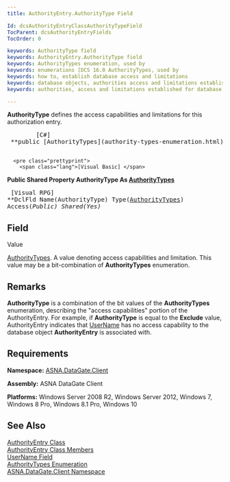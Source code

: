```yaml
---
title: AuthorityEntry.AuthorityType Field

Id: dcsAuthorityEntryClassAuthorityTypeField
TocParent: dcsAuthorityEntryFields
TocOrder: 0

keywords: AuthorityType field
keywords: AuthorityEntry.AuthorityType field
keywords: AuthorityTypes enumeration, used by
keywords: enumerations [DCS 16.0 AuthorityTypes, used by
keywords: how to, establish database access and limitations
keywords: database objects, authorities access and limitations established
keywords: authorities, access and limitations established for database

---
```


**AuthorityType** defines the access capabilities and limitations for this authorization entry.
<pre class="prettyprint">
        <span class="lang">[C#]</span>
 **public [AuthorityTypes](authority-types-enumeration.html) AuthorityType** 
      </pre>
      <pre class="prettyprint">
        <span class="lang">[Visual Basic] </span>
 **Public Shared Property AuthorityType As [AuthorityTypes](authority-types-enumeration.html)** 
      </pre>
      <pre class="prettyprint">
        <span class="lang">[Visual RPG]</span>
 **DclFld Name(AuthorityType) Type([AuthorityTypes](authority-types-enumeration.html)) Access(*Public) Shared(*Yes)** 
      </pre>

## Field
 Value

[AuthorityTypes](authority-types-enumeration.html). A value denoting access capabilities and limitation. This value may be a bit-combination of **AuthorityTypes** enumeration.
## Remarks

**AuthorityType** is a combination of the bit values of the **AuthorityTypes** enumeration, describing the "access capabilities" portion of the AuthorityEntry. For example, if **AuthorityType** is equal to the **Exclude** value, AuthorityEntry indicates that [ UserName](authority-entry-class-username-field.html) has no access capability to the database object **AuthorityEntry** is associated with. 
## Requirements

**Namespace:** [ ASNA.DataGate.Client](datagate-providers-namespace.html) 

**Assembly:** ASNA DataGate Client

**Platforms:** Windows Server 2008 R2, Windows Server 2012, Windows 7, Windows 8 Pro, Windows 8.1 Pro, Windows 10
## See Also


[AuthorityEntry Class](authority-entry-class.html)
      <br />
[AuthorityEntry Class Members](authority-entry-members.html)
      <br />
[UserName Field](authority-entry-class-username-field.html)
      <br />
[AuthorityTypes Enumeration](authority-types-enumeration.html)
      <br />
[ASNA.DataGate.Client Namespace](datagate-client-namespace.html)

